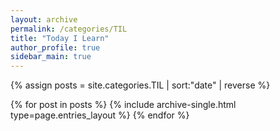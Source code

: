 ```yaml
---
layout: archive
permalink: /categories/TIL
title: "Today I Learn"
author_profile: true
sidebar_main: true
---
```


{% assign posts = site.categories.TIL | sort:"date" | reverse %}

{% for post in posts %}
  {% include archive-single.html type=page.entries_layout %}
{% endfor %}

